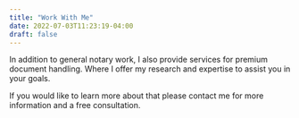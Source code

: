 ```yaml
---
title: "Work With Me"
date: 2022-07-03T11:23:19-04:00
draft: false
---
```


In addition to general notary work, I also provide services for premium document handling. Where I offer my research and expertise to assist you in your goals. 

If you would like to learn more about that please contact me for more information and a free consultation. 



